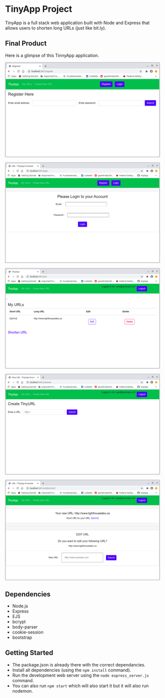 # TinyApp Project

TinyApp is a full stack web application built with Node and Express that allows users to shorten long URLs (just like bit.ly).

## Final Product
Here is a glimpse of this TinnyApp application.

!["Screenshot of Registration Page"](https://github.com/Nidz01/tinyapp/blob/master/docs/register-page.png?raw=true)

!["Screenshot of Login Page"](https://github.com/Nidz01/tinyapp/blob/master/docs/login-page.png?raw=true)

!["Screenshot of URLS page"](https://github.com/Nidz01/tinyapp/blob/master/docs/urls-page.png?raw=true)

!["Screenshot of Create URL page"](https://github.com/Nidz01/tinyapp/blob/master/docs/create-url-page.png?raw=true)

!["Screenshot of Edit URL page"](https://github.com/Nidz01/tinyapp/blob/master/docs/edit-url-page.png?raw=true)

## Dependencies

- Node.js
- Express
- EJS
- bcrypt
- body-parser
- cookie-session
- bootstrap

## Getting Started

- The package.json is already there with the correct dependancies.
- Install all dependencies (using the `npm install` command).
- Run the development web server using the `node express_server.js` command.
- You can also run `npm start` which will also start it but it will also run nodemon.